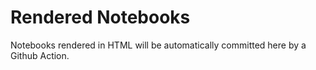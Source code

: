 # Rendered Notebooks

Notebooks rendered in HTML will be automatically committed here by a Github Action.
